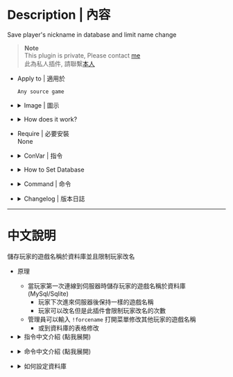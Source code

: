 # Description | 內容
Save player's nickname in database and limit name change

> __Note__ <br/>
This plugin is private, Please contact [me](https://github.com/fbef0102/Game-Private_Plugin#私人插件列表-private-plugins-list)<br/>
此為私人插件, 請聯繫[本人](https://github.com/fbef0102/Game-Private_Plugin#私人插件列表-private-plugins-list)

* Apply to | 適用於
	```
	Any source game
	```

* <details><summary>Image | 圖示</summary>

	* Limit name change (限制玩家改名次數)
	<br/>![smd_nicknames_lock_1](image/smd_nicknames_lock_1.jpg)
	* Admin can change player's nickname during the game (管理員可以幫其他玩家改名)
	<br/>![smd_nicknames_lock_1](image/smd_nicknames_lock_2.jpg)
	* Support MySql & Sqlite (支援資料庫，跨伺服器儲存)
	<br/>![smd_nicknames_lock_3](image/smd_nicknames_lock_3.jpg)
</details>

* <details><summary>How does it work?</summary>

	* Stores the clients nickname via MySql/Sqlite storage when player connects to server at first time.
		* Keep the same nickname when player joins server next time.
		* Player can change name but this plugin also limits player name changed, blocks name change if limit reached
	* Admin can types ```!forcename``` to change player's nickname during the game
		* Or change nickname in database table
</details>

* Require | 必要安裝
<br/>None

* <details><summary>ConVar | 指令</summary>

	* cfg/sourcemod/smd_nicknames_lock.cfg
		```php
		// 0=Plugin off, 1=Plugin on.
		smd_nicknames_lock_enable "1"

		// How many times the player can change name until server restarts (-1= No limit, 0=Lock and block change name)
		smd_nicknames_lock_limit "3"

		// Players with these flags have access to use !forcename command to change other player's nickname. (Empty = Everyone, -1: Nobody)
		smd_nicknames_lock_menu_access "z"

		// Database to save player's nickname. (Support MySQL & SQLite)
		smd_nicknames_lock_database "nickname"
		```
</details>

* <details><summary>How to Set Database</summary>

	* Choose one of the following method
		1. MySQL: Database across server, set ConVar ```smd_nicknames_lock_database "nickname"``` and write the following in ```sourcemod/configs/databases.cfg```
			```php
			// There would a data table named "Nickname_V1" in database
			"nickname"
			{
				"driver"			"mysql"
				"host"				"x.x.x.x"
				"database"			"yourdatabase"
				"user"				"youruser"
				"pass"				"yourpass"
				"port"				"yourport"
			}
			```

		2. SQLite: Local Database, set ConVar ```smd_nicknames_lock_database "nickname"``` and write the following in ```sourcemod/configs/databases.cfg```
			```php
			// There would be a file created: sourcemod/data/sqlite/nickname_system.sq3
			"nickname"
			{
				"driver"			"sqlite"
				"database"			"nickname_system"
			}
			```
</details>

* <details><summary>Command | 命令</summary>

	* **Open menu to change other player's nickname manually**
		```php
		sm_forcename
		```
</details>

* <details><summary>Changelog | 版本日誌</summary>

	* v1.0 (2025-2-26)
		* Initial Release
</details>

- - - -
# 中文說明
儲存玩家的遊戲名稱於資料庫並且限制玩家改名

* 原理
	* 當玩家第一次連線到伺服器時儲存玩家的遊戲名稱於資料庫 (MySql/Sqlite)
		* 玩家下次進來伺服器後保持一樣的遊戲名稱
		* 玩家可以改名但是此插件會限制玩家改名的次數
	* 管理員可以輸入 ```!forcename``` 打開菜單修改其他玩家的遊戲名稱
		* 或到資料庫的表格修改

* <details><summary>指令中文介紹 (點我展開)</summary>

	* cfg/sourcemod/smd_set_player_name_cmd.cfg
		```php
		// 0=關閉插件, 1=啟動插件
		smd_nicknames_lock_enable "1"

		// 限制玩家改名的次數直到伺服器重啟 (-1= 無限制, 0=鎖住並禁止改名)
		smd_nicknames_lock_limit "3"

		// 擁有這些權限的玩家，可以輸入 !forcename 打開菜單修改其他玩家的遊戲名稱 (留白 = 任何人都能, -1: 無人)
		smd_nicknames_lock_menu_access "z"

		// 儲存玩家遊戲名稱的資料庫設定. (支援 MySQL & SQLite)
		smd_nicknames_lock_database "nickname"
		```
</details>

* <details><summary>命令中文介紹 (點我展開)</summary>

	* **打開菜單修改其他玩家的遊戲名稱**
		```php
		sm_forcename
		```
</details>

* <details><summary>如何設定資料庫</summary>

	* 以下方法二選一
		1. MySQL: 支援跨伺服器，儲值經驗值，設定指令 ```smd_nicknames_lock_database "rank"```，然後設定文件 ```sourcemod/configs/databases.cfg```
			```php
			// 資料庫中自動創建表格，名稱是 "Nickname_V1"
			"nickname"
			{
				"driver"			"mysql"
				"host"				"x.x.x.x"
				"database"			"yourdatabase"
				"user"				"youruser"
				"pass"				"yourpass"
				"port"				"yourport"
			}
			```
			
		2. SQLite: 本地資料庫，設定指令 ```smd_nicknames_lock_database "rank"```，然後設定文件 ```sourcemod/configs/databases.cfg```
			```php
			// 自動創建檔案: sourcemod/data/sqlite/nickname_system.sq3
			"nickname"
			{
				"driver"			"sqlite"
				"database"			"nickname_system"
			}
			```
</details>